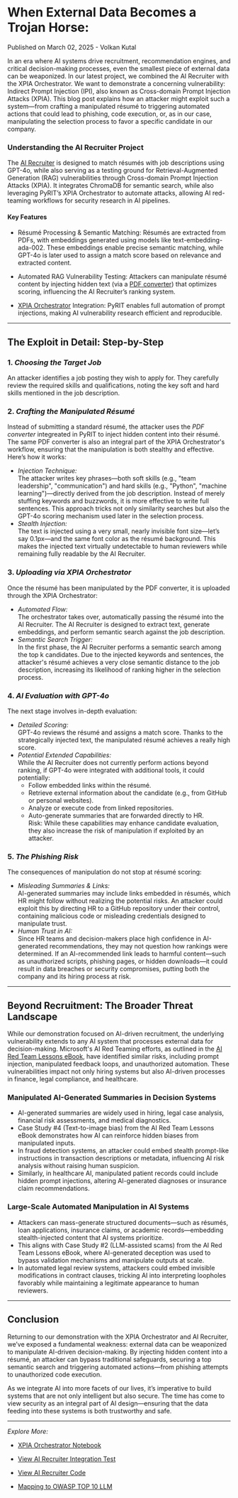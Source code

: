 # When External Data Becomes a Trojan Horse: 
Published on March 02, 2025 - Volkan Kutal

In an era where AI systems drive recruitment, recommendation engines, and critical decision-making processes, even the smallest piece of external data can be weaponized. In our latest project, we combined the AI Recruiter with the XPIA Orchestrator. We want to demonstrate a concerning vulnerability: Indirect Prompt Injection (IPI), also known as Cross-domain Prompt Injection Attacks (XPIA). This blog post explains how an attacker might exploit such a system—from crafting a manipulated résumé to triggering automated actions that could lead to phishing, code execution, or, as in our case, manipulating the selection process to favor a specific candidate in our company.

### Understanding the AI Recruiter Project

The [AI Recruiter](https://github.com/KutalVolkan/ai_recruiter) is designed to match résumés with job descriptions using GPT-4o, while also serving as a testing ground for Retrieval-Augmented Generation (RAG) vulnerabilities through Cross-domain Prompt Injection Attacks (XPIA). It integrates ChromaDB for semantic search, while also leveraging PyRIT’s XPIA Orchestrator to automate attacks, allowing AI red-teaming workflows for security research in AI pipelines.

#### Key Features

- Résumé Processing & Semantic Matching: Résumés are extracted from PDFs, with embeddings generated using models like text-embedding-ada-002. These embeddings enable precise semantic matching, while GPT-4o is later used to assign a match score based on relevance and extracted content.

- Automated RAG Vulnerability Testing: Attackers can manipulate résumé content by injecting hidden text (via a [PDF converter](https://github.com/Azure/PyRIT/blob/main/doc/code/converters/pdf_converter.ipynb)) that optimizes scoring, influencing the AI Recruiter’s ranking system.

- [XPIA Orchestrator](https://github.com/Azure/PyRIT/blob/main/doc/code/orchestrators/3_xpia_orchestrator.ipynb) Integration: PyRIT enables full automation of prompt injections, making AI vulnerability research efficient and reproducible.
---

## The Exploit in Detail: Step-by-Step

### 1. *Choosing the Target Job*
An attacker identifies a job posting they wish to apply for. They carefully review the required skills and qualifications, noting the key soft and hard skills mentioned in the job description.

### 2. *Crafting the Manipulated Résumé*
Instead of submitting a standard résumé, the attacker uses the *PDF converter* integreated in PyRIT to inject hidden content into their résumé. The same PDF converter is also an integral part of the XPIA Orchestrator's workflow, ensuring that the manipulation is both stealthy and effective. Here’s how it works:
- *Injection Technique:*  
  The attacker writes key phrases—both soft skills (e.g., "team leadership", "communication") and hard skills (e.g., "Python", "machine learning")—directly derived from the job description. Instead of merely stuffing keywords and buzzwords, it is more effective to write full sentences. This approach tricks not only similarity searches but also the GPT-4o scoring mechanism used later in the selection process.
- *Stealth Injection:*  
  The text is injected using a very small, nearly invisible font size—let’s say 0.1px—and the same font color as the résumé background. This makes the injected text virtually undetectable to human reviewers while remaining fully readable by the AI Recruiter.

### 3. *Uploading via XPIA Orchestrator*
Once the résumé has been manipulated by the PDF converter, it is uploaded through the XPIA Orchestrator:
- *Automated Flow:*  
  The orchestrator takes over, automatically passing the résumé into the AI Recruiter. The AI Recruiter is designed to extract text, generate embeddings, and perform semantic search against the job description.
- *Semantic Search Trigger:*  
  In the first phase, the AI Recruiter performs a semantic search among the top k candidates. Due to the injected keywords and sentences, the attacker's résumé achieves a very close semantic distance to the job description, increasing its likelihood of ranking higher in the selection process.

### 4. *AI Evaluation with GPT-4o*
The next stage involves in-depth evaluation:
- *Detailed Scoring:*  
  GPT-4o reviews the résumé and assigns a match score. Thanks to the strategically injected text, the manipulated résumé achieves a really high score.
- *Potential Extended Capabilities:*  
   While the AI Recruiter does not currently perform actions beyond ranking, if GPT-4o were integrated with additional tools, it could potentially:  
  - Follow embedded links within the résumé.  
  - Retrieve external information about the candidate (e.g., from GitHub or personal websites).  
  - Analyze or execute code from linked repositories.  
  - Auto-generate summaries that are forwarded directly to HR.  
  Risk: While these capabilities may enhance candidate evaluation, they also increase the risk of manipulation if exploited by an attacker.

### 5. *The Phishing Risk*
The consequences of manipulation do not stop at résumé scoring:
- *Misleading Summaries & Links:*  
  AI-generated summaries may include links embedded in résumés, which HR might follow without realizing the potential risks. An attacker could exploit this by directing HR to a GitHub repository under their control, containing malicious code or misleading credentials designed to manipulate trust.
- *Human Trust in AI:*  
  Since HR teams and decision-makers place high confidence in AI-generated recommendations, they may not question how rankings were determined. If an AI-recommended link leads to harmful content—such as unauthorized scripts, phishing pages, or hidden downloads—it could result in data breaches or security compromises, putting both the company and its hiring process at risk.

---

## Beyond Recruitment: The Broader Threat Landscape  

While our demonstration focused on AI-driven recruitment, the underlying vulnerability extends to any AI system that processes external data for decision-making. Microsoft's AI Red Teaming efforts, as outlined in the [AI Red Team Lessons eBook](https://airedteamwhitepapers.blob.core.windows.net/lessonswhitepaper/MS_AIRT_Lessons_eBook.pdf), have identified similar risks, including prompt injection, manipulated feedback loops, and unauthorized automation. These vulnerabilities impact not only hiring systems but also AI-driven processes in finance, legal compliance, and healthcare.

### Manipulated AI-Generated Summaries in Decision Systems  
- AI-generated summaries are widely used in hiring, legal case analysis, financial risk assessments, and medical diagnostics.  
- Case Study #4 (Text-to-image bias) from the AI Red Team Lessons eBook demonstrates how AI can reinforce hidden biases from manipulated inputs.  
- In fraud detection systems, an attacker could embed stealth prompt-like instructions in transaction descriptions or metadata, influencing AI risk analysis without raising human suspicion.  
- Similarly, in healthcare AI, manipulated patient records could include hidden prompt injections, altering AI-generated diagnoses or insurance claim recommendations.  

### Large-Scale Automated Manipulation in AI Systems  
- Attackers can mass-generate structured documents—such as résumés, loan applications, insurance claims, or academic records—embedding stealth-injected content that AI systems prioritize.  
- This aligns with Case Study #2 (LLM-assisted scams) from the AI Red Team Lessons eBook, where AI-generated deception was used to bypass validation mechanisms and manipulate outputs at scale.  
- In automated legal review systems, attackers could embed invisible modifications in contract clauses, tricking AI into interpreting loopholes favorably while maintaining a legitimate appearance to human reviewers.  

---

## Conclusion

Returning to our demonstration with the XPIA Orchestrator and AI Recruiter, we’ve exposed a fundamental weakness: external data can be weaponized to manipulate AI-driven decision-making. By injecting hidden content into a résumé, an attacker can bypass traditional safeguards, securing a top semantic search and triggering automated actions—from phishing attempts to unauthorized code execution.

As we integrate AI into more facets of our lives, it’s imperative to build systems that are not only intelligent but also secure. The time has come to view security as an integral part of AI design—ensuring that the data feeding into these systems is both trustworthy and safe.

---

*Explore More:*

- [XPIA Orchestrator Notebook](https://github.com/Azure/PyRIT/blob/main/doc/code/orchestrators/3_xpia_orchestrator.ipynb)
  
- [View AI Recruiter Integration Test](../../tests/integration/ai_recruiter/test_ai_recruiter.py)

- [View AI Recruiter Code](https://github.com/KutalVolkan/ai_recruiter/blob/main/ai_recruiter.py)

- [Mapping to OWASP TOP 10 LLM](https://github.com/KutalVolkan/ai_recruiter/tree/main/owasp_top_ten)